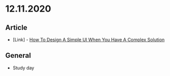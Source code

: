 # 12.11.2020

## Article

- \[Link\] - [How To Design A Simple UI When You Have A Complex Solution](https://www.smashingmagazine.com/2020/12/design-simple-ui-complex-solution/)

## General

- Study day
